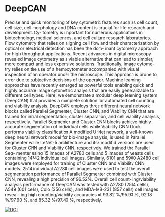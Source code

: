 # DeepCAN
Precise and quick monitoring of key cytometric features such as cell count, cell size, cell morphology and DNA content is crucial for life research and development. Cy- tometry is important for numerous applications in biotechnology, medical sciences, and cell culture research laboratories. Flow cytometry that relies on aligning cell flow and their characterization by optical or electrical detection has been the dom- inant cytometry approach for high throughput applications. Recent advances in digital microscopy revealed image cytometry as a viable alternative that can lead to simpler, more compact and less expensive solutions. Traditionally, image cytome- try relies on the use of a hemocytometer accompanied with visual inspection of an operator under the microscope. This approach is prone to error due to subjective decisions of the operator. Machine learning approaches have recently emerged as powerful tools enabling quick and highly accurate image cytometric analysis that are easily generalizable to different cell types. Here, we demonstrate a modular deep learning system (DeepCAN) that provides a complete solution for automated cell counting and viability analysis. DeepCAN employs three different neural network blocks called Parallel Segmenter, Cluster CNN, and Viability CNN that are trained for initial segmentation, cluster separation, and cell viability analysis, respectively. Parallel Segmenter and Cluster CNN blocks achieve highly accurate segmentation of individual cells while Viability CNN block performs viability classification A modified U-Net network, a well-known deep neural network model for bio-image analysis, is used in Parallel Segmenter while LeNet-5 architecture and itss modifid versions are used for Cluster CNN and Viability CNN, respectively. We trained the Parallel Seg- menter using 15 images of A2780 cells and 5 images of yeasts cells containing 14742 individual cell images. Similarly, 6101 and 5900 A2480 cell images were employed for training of Cluster CNN and Viability CNN models. 2514 individual A2780 cell images were used to test the overall segmentation performance of Parallel Segmenter combined with Cluster CNN, revealing a high precision of 96.52%. Overall cell count- ing/viability analysis performance of DeepCAN was tested with A2780 (2514 cells), A549 (601 cells), Colo (356 cells), and MDA-MB-231 (857 cells) cell images reveal- ing high counting/viability accuracies of 93.82 %/95.93 %, 92.18 %/97.90 %, and 85.32 %/97.40 %, respectively.


[![DOI](https://zenodo.org/badge/463439875.svg)](https://zenodo.org/badge/latestdoi/463439875)
